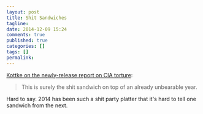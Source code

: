 ```yaml
---
layout: post
title: Shit Sandwiches
tagline:
date: 2014-12-09 15:24
comments: true
published: true
categories: []
tags: []
permalink:
---
```

[Kottke on the newly-release report on CIA torture](http://kottke.org/14/12/the-senate-report-on-the-cias-torture-practices):

> This is surely the shit sandwich on top of an already unbearable year.

Hard to say. 2014 has been such a shit party platter that it's hard to tell one sandwich from the next.
